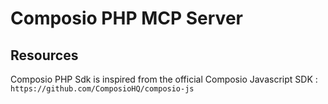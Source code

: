 # Composio PHP MCP Server

## Resources

Composio PHP Sdk is inspired from the official Composio Javascript SDK : `https://github.com/ComposioHQ/composio-js`